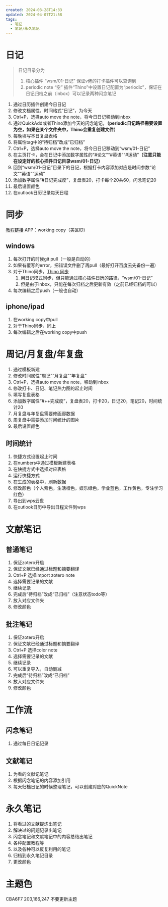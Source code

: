```yaml
---
created: 2024-03-28T14:33
updated: 2024-04-07T21:58
tags:
  - 笔记
  - 笔记/永久笔记
---
```

# 日记
> 日记目录分为
> 1. 核心插件 “wsm/01-日记”
> 	保证v佬的打卡插件可以查询到
> 2. periodic note “空”
> 	 插件“Thino”中设置日记配置为“periodic”，保证在日记归档之前（inbox）可以记录两种闪念笔记

1. 通过日历插件创建今日日记
2. 修改文档属性，时间格式“日记”，为今天
3. Ctrl+P，选择auto move the note，将今日日记移动到inbox
4. 通过QuickAdd或者Thino添加今天的闪念笔记，**（periodic日记路径需要设置为空，如果在某个文件夹中，Thino会重复创建文件）**
5. 每晚填写本日复盘表格
6. 将属性tag中的“待归档”改成“已归档”
7.  Ctrl+P，选择auto move the note，将今日日记移动到“wsm/01-日记”
8. 在主页打卡，会在日记中添加数字属性的“#论文”“#英语”“#运动”**（注意只能在设定好的核心插件日记目录wsm/01-日记）**
9. 回到“wsm/01-日记”目录下的日记，根据打卡内容添加对应是时间参数“论文”“英语”“运动”
10. 添加数字属性“#日记完成度”，复盘表20，打卡每个20共60，闪念笔记20
11. 最后设置颜色
12. 在outlook日历记录每天日程

# 同步
[教程链接](https://zhuanlan.zhihu.com/p/531516583)
APP：working copy（美区ID）

## windows
1. 每次打开的时候git pull（一般是自动的）
2. 如果有覆写的error，把错误文件删了再pull（最好打开百度云先备份一遍）
3. 对于Thino同步，[Thino 同步](https://pkmer.cn/Pkmer-Docs/10-obsidian/obsidian%E7%A4%BE%E5%8C%BA%E6%8F%92%E4%BB%B6/thino/03_thino-web%E6%9C%8D%E5%8A%A1/thino-%E5%90%8C%E6%AD%A5/)
	1. 用日记模式同步，但只能通过核心插件日历的路径，“wsm/01-日记”
	2. 但是由于inbox，只能在每次归档之后更新有效（之前已经归档的可以）
4. 每次编辑之后push（一般也自动）
## iphone/ipad

1. 在working copy中pull
2. 对于Thino同步，同上
3. 每次编辑之后在working copy中push



# 周记/月复盘/年复盘
1. 通过模板新建
2. 修改时间属性“周记”“月复盘”“年复盘”
3. Ctrl+P，选择auto move the note，移动到inbox
4. 修改打卡、日记、笔记热力图的起止时间
5. 填写复盘表格
6. 添加数字属性“#++完成度”，复盘表20，打卡20，日记20，笔记20，时间统计20
7. 月复盘与年复盘需要修画廊数据
8. 周复盘中需要添加时间统计的图片
9. 最后设置颜色

## 时间统计
1. 快捷方式设置起止时间
2. 在numbers中通过模板新建表格
3. 在快捷方式中选择对应表格
4. 运行快捷方式
5. 在生成的表格中，刷新数据
6. 修改颜色（个人紫色，生活橙色，娱乐绿色，学业蓝色，工作黄色，专注学习红色）
7. 导出到wps云盘
8. 在outlook日历中导出日程文件到wps


# 文献笔记
## 普通笔记
1. 保证zotero开启
2. 保证文献已经通过标题和摘要翻译
3. Ctrl+P 选择import zotero note
4. 选择需要记录的文献
5. 继续记录
6. 完成后“待归档”改成“已归档”（注意状态todo等）
7. 放入对应文件夹
8. 修改颜色
## 批注笔记
1. 保证zotero开启
2. 保证文献已经通过标题和摘要翻译
3. Ctrl+P 选择color note
4. 选择需要记录的文献
5. 继续记录
6. 可以重复导入，自动删减
7.  完成后“待归档”改成“已归档”
8. 放入对应文件夹
9. 修改颜色

# 工作流
## 闪念笔记
1. 通过每日日记记录
## 文献笔记
1. 为看的文献记笔记
2. 根据闪念笔记的内容添加引用
3. 每天归档日记的时候整理笔记，可以创建对应的QuickNote
# 永久笔记
1. 将看过的文献提炼出笔记
2. 解决过的问题记录出笔记
3. 闪念笔记和文献笔记中的内容总结出笔记
4. 各种配置教程等
5. 以及各种可以反复利用的笔记
6. 归档到永久笔记目录
7. 更改颜色
# 主题色
CBA6F7
203,166,247
不要更新主题